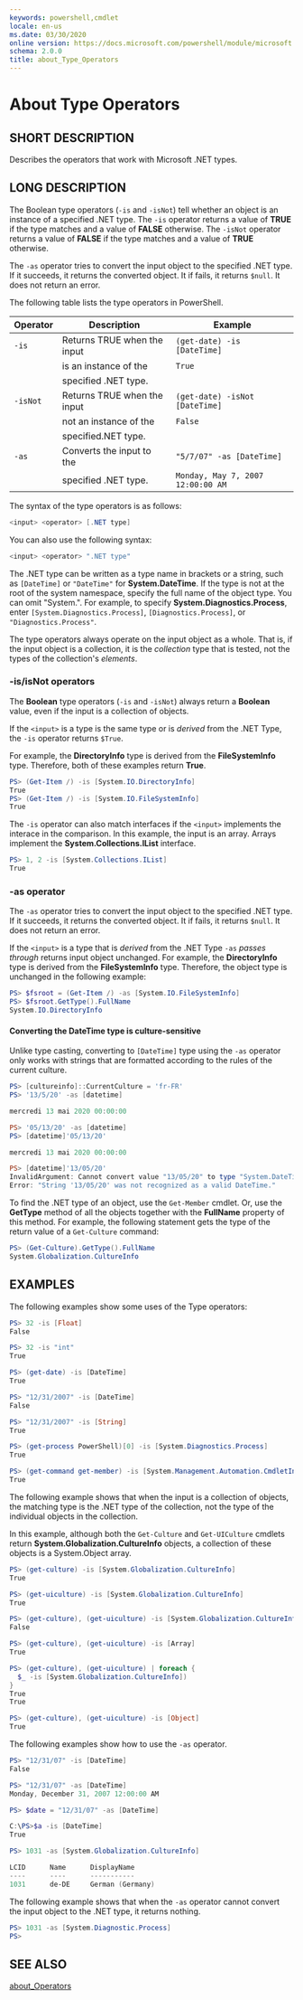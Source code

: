 ```yaml
---
keywords: powershell,cmdlet
locale: en-us
ms.date: 03/30/2020
online version: https://docs.microsoft.com/powershell/module/microsoft.powershell.core/about/about_type_operators?view=powershell-5.1&WT.mc_id=ps-gethelp
schema: 2.0.0
title: about_Type_Operators
---
```

# About Type Operators

## SHORT DESCRIPTION
Describes the operators that work with Microsoft .NET types.

## LONG DESCRIPTION

The Boolean type operators (`-is` and `-isNot`) tell whether an object is an
instance of a specified .NET type. The `-is` operator returns a value of
**TRUE** if the type matches and a value of **FALSE** otherwise. The `-isNot`
operator returns a value of **FALSE** if the type matches and a value of
**TRUE** otherwise.

The `-as` operator tries to convert the input object to the specified .NET
type. If it succeeds, it returns the converted object. It if fails, it returns
`$null`. It does not return an error.

The following table lists the type operators in PowerShell.

|Operator|Description                |Example                          |
|--------|---------------------------|---------------------------------|
|`-is`   |Returns TRUE when the input|`(get-date) -is [DateTime]`      |
|        |is an instance of the      |`True`                           |
|        |specified .NET type.       |                                 |
|`-isNot`|Returns TRUE when the input|`(get-date) -isNot [DateTime]`   |
|        |not an instance of the     |`False`                          |
|        |specified.NET type.        |                                 |
|`-as`   |Converts the input to the  |`"5/7/07" -as [DateTime]`        |
|        |specified .NET type.       |`Monday, May 7, 2007 12:00:00 AM`|

The syntax of the type operators is as follows:

```powershell
<input> <operator> [.NET type]
```

You can also use the following syntax:

```powershell
<input> <operator> ".NET type"
```

The .NET type can be written as a type name in brackets or a string, such as
`[DateTime]` or `"DateTime"` for **System.DateTime**. If the type is not at the
root of the system namespace, specify the full name of the object type. You can
omit "System.". For example, to specify **System.Diagnostics.Process**, enter
`[System.Diagnostics.Process]`, `[Diagnostics.Process]`, or
`"Diagnostics.Process"`.

The type operators always operate on the input object as a whole. That is, if
the input object is a collection, it is the _collection_ type that is tested,
not the types of the collection's _elements_.

### -is/isNot operators

The **Boolean** type operators (`-is` and `-isNot`) always return a **Boolean**
value, even if the input is a collection of objects.

If the `<input>` is a type is the same type or is _derived_ from the .NET Type,
the `-is` operator returns `$True`.

For example, the **DirectoryInfo** type is derived from the **FileSystemInfo**
type. Therefore, both of these examples return **True**.

```powershell
PS> (Get-Item /) -is [System.IO.DirectoryInfo]
True
PS> (Get-Item /) -is [System.IO.FileSystemInfo]
True
```

The `-is` operator can also match interfaces if the `<input>` implements the
interace in the comparison. In this example, the input is an array. Arrays
implement the **System.Collections.IList** interface.

```powershell
PS> 1, 2 -is [System.Collections.IList]
True
```

### -as operator
The `-as` operator tries to convert the input object to the specified .NET
type. If it succeeds, it returns the converted object. It if fails, it returns
`$null`. It does not return an error.

If the `<input>` is a type that is _derived_ from the .NET Type `-as`
_passes through_ returns input object unchanged. For example, the **DirectoryInfo** type is derived from the **FileSystemInfo**
type. Therefore, the object type is unchanged in the following example:

```powershell
PS> $fsroot = (Get-Item /) -as [System.IO.FileSystemInfo]
PS> $fsroot.GetType().FullName
System.IO.DirectoryInfo
```

#### Converting the DateTime type is culture-sensitive

Unlike type casting, converting to `[DateTime]` type using the `-as` operator
only works with strings that are formatted according to the rules of the
current culture.

```powershell
PS> [cultureinfo]::CurrentCulture = 'fr-FR'
PS> '13/5/20' -as [datetime]

mercredi 13 mai 2020 00:00:00

PS> '05/13/20' -as [datetime]
PS> [datetime]'05/13/20'

mercredi 13 mai 2020 00:00:00

PS> [datetime]'13/05/20'
InvalidArgument: Cannot convert value "13/05/20" to type "System.DateTime".
Error: "String '13/05/20' was not recognized as a valid DateTime."
```

To find the .NET type of an object, use the `Get-Member` cmdlet. Or, use the
**GetType** method of all the objects together with the **FullName** property
of this method. For example, the following statement gets the type of the
return value of a `Get-Culture` command:

```powershell
PS> (Get-Culture).GetType().FullName
System.Globalization.CultureInfo
```

## EXAMPLES

The following examples show some uses of the Type operators:

```powershell
PS> 32 -is [Float]
False

PS> 32 -is "int"
True

PS> (get-date) -is [DateTime]
True

PS> "12/31/2007" -is [DateTime]
False

PS> "12/31/2007" -is [String]
True

PS> (get-process PowerShell)[0] -is [System.Diagnostics.Process]
True

PS> (get-command get-member) -is [System.Management.Automation.CmdletInfo]
True
```

The following example shows that when the input is a collection of objects, the
matching type is the .NET type of the collection, not the type of the
individual objects in the collection.

In this example, although both the `Get-Culture` and `Get-UICulture` cmdlets
return **System.Globalization.CultureInfo** objects, a collection of these
objects is a System.Object array.

```powershell
PS> (get-culture) -is [System.Globalization.CultureInfo]
True

PS> (get-uiculture) -is [System.Globalization.CultureInfo]
True

PS> (get-culture), (get-uiculture) -is [System.Globalization.CultureInfo]
False

PS> (get-culture), (get-uiculture) -is [Array]
True

PS> (get-culture), (get-uiculture) | foreach {
  $_ -is [System.Globalization.CultureInfo])
}
True
True

PS> (get-culture), (get-uiculture) -is [Object]
True
```

The following examples show how to use the `-as` operator.

```powershell
PS> "12/31/07" -is [DateTime]
False

PS> "12/31/07" -as [DateTime]
Monday, December 31, 2007 12:00:00 AM

PS> $date = "12/31/07" -as [DateTime]

C:\PS>$a -is [DateTime]
True

PS> 1031 -as [System.Globalization.CultureInfo]

LCID      Name      DisplayName
----      ----      -----------
1031      de-DE     German (Germany)
```

The following example shows that when the `-as` operator cannot convert the
input object to the .NET type, it returns nothing.

```powershell
PS> 1031 -as [System.Diagnostic.Process]
PS>
```

## SEE ALSO

[about_Operators](about_Operators.md)
